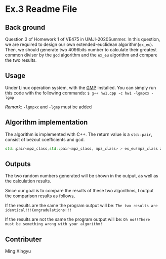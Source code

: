 # Ex.3 Readme File

## Back ground
Question 3 of Homework 1 of VE475 in UMJI-2020Summer. In this question, we are required to design our own extended-euclidean algorithm(`ex_eu`). Then, we should generate two 4096bits number to calculate their greatest common divisor by the `gcd` algorithm and the `ex_eu` algorithm and compare the two results. 



## Usage
Under Linux operation system, with the [GMP](https://gmplib.org/ "https://gmplib.org/") installed. You can simply run this code with the following commands:
`$ g++ hw1.cpp -c hw1 -lgmpxx -lgmp`

*Remark:* `-lgmpxx` and `-lgmp` must be added


## Algorithm implementation
The algorithm is implemented with C++. The return value is a `std::pair`, consist of bezout coefficients and gcd. 
```cpp
std::pair<mpz_class,std::pair<mpz_class, mpz_class> > ex_eu(mpz_class a, mpz_class b){...}
```


## Outputs
The two random numbers generated will be shown in the output, as well as the calculation results. 

Since our goal is to compare the results of these two algorithms, I output the comparison results as follows,

If the results are the same the program output will be:
`The two results are identical!!!Congradulations!!!`

If the results are not the same the program output will be: 
`Oh no!!There must be something wrong with your algorithm!`

## Contributer
Ming Xingyu

